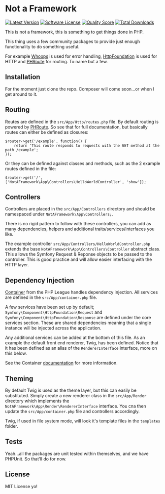 # Not a Framework

[![Latest Version](https://img.shields.io/github/release/danmrichards/notaframework.svg)](https://github.com/danmrichards/NotAFramework/releases)
[![Software License](https://img.shields.io/packagist/l/danmrichards/notaframework.svg?style=flat)](LICENSE)
[![Quality Score](https://img.shields.io/scrutinizer/g/danmrichards/notaframework.svg?style=flat)](https://scrutinizer-ci.com/g/danmrichards/notaframework)
[![Total Downloads](https://img.shields.io/packagist/dt/danmrichards/notaframework.svg?style=flat)](https://packagist.org/packages/danmrichards/notaframework)

This is not a framework, this is something to get things done in PHP.

This thing uses a few community packages to provide just enough functionality to do something useful.

For example [Whoops](https://github.com/filp/whoops) is used for error handling, [HttpFoundation](symfony/http-foundation) is used for HTTP and [PHRoute](https://github.com/mrjgreen/phroute) for routing. To name but a few.

## Installation

For the moment just clone the repo. Composer will come soon...or when I get around to it.

## Routing

Routes are defined in the `src/App/Http/routes.php` file. By default routing is powered by [PHRoute](https://github.com/mrjgreen/phroute). So see that for full documentation, but basically routes can either be defined as closures:

```
$router->get('/example', function() {
    return 'This route responds to requests with the GET method at the path /example';
});
```

Or they can be defined against classes and methods, such as the 2 example routes defined in the file:

```
$router->get('/', ['NotAFramework\App\Controllers\HelloWorldController', 'show']);
```

## Controllers

Controllers are placed in the `src/App/Controllers` directory and should be namespaced under `NotAFramework\App\Controllers;`.

There is no rigid pattern to follow with these controllers, you can add as many dependencies, helpers and additional traits/services/interfaces you like.

The example controller `src/App/Controllers/HelloWorldController.php` extends the base `NotAFramework\App\Controllers\Controller` abstract class. This allows the Symfony Request & Reponse objects to be passed to the controller. This is good practice and will allow easier interfacing with the HTTP layer.

## Dependency Injection

[Container](http://container.thephpleague.com/) from the PHP League handles dependency injection. All services are defined in the `src/App/container.php` file.

A few services have been set up by default; `Symfony\Component\HttpFoundation\Request` and `Symfony\Component\HttpFoundation\Response` are defined under the core services section. These are shared dependencies meaning that a single instance will be injected across the application.

Any additional services can be added at the bottom of this file. As an example the default front end renderer, Twig, has been defined. Notice that it has been defined as an alias of the `RendererInterface` interface, more on this below.

See the Container [documentation](http://container.thephpleague.com/) for more information.

## Theming

By default Twig is used as the theme layer, but this can easily be substituted. Simply create a new renderer class in the `src/App/Render` directory which implements the `NotAFramework\App\Render\RendererInterface` interface. You cna then update the `src/App/container.php` file and controllers accordingly.

Twig, if used in file system mode, will look it's template files in the `templates` folder.  

## Tests

Yeah...all the packages are unit tested within themselves, and we have PHPUnit. So that'll do for now.

## License

MIT License yo!
